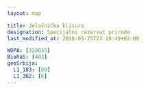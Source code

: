 ```yaml
---
layout: map

title: Jelašnička klisura
designation: Specijalni rezervat prirode
last_modified_at: 2018-05-25T23:19:49+02:00

WDPA: [328835]
BioRaS: [403]
geoSrbija:
  L1_183: [89]
  L1_362: [6]
---
```

